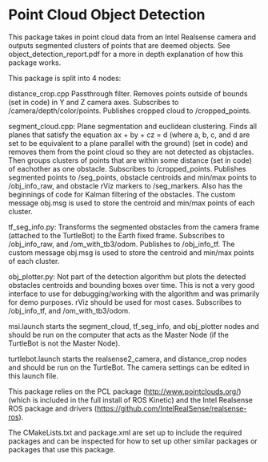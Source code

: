 # Point Cloud Object Detection
This package takes in point cloud data from an Intel Realsense camera and outputs segmented clusters of points that are deemed objects. See object_detection_report.pdf for a more in depth explanation of how this package works.

This package is split into 4 nodes: 

distance_crop.cpp
Passthrough filter. Removes points outside of bounds (set in code) in Y and Z camera axes. Subscribes to /camera/depth/color/points. Publishes cropped cloud to /cropped_points.

segment_cloud.cpp:
Plane segmentation and euclidean clustering. Finds all planes that satisfy the equation ax + by + cz = d (where a, b, c, and d are set to be equivalent to a plane parallel with the ground) (set in code) and removes them from the point cloud so they are not detected as objstacles. Then groups clusters of points that are within some distance (set in code) of eachother as one obstacle. Subscribes to /cropped_points. Publishes segmented points to /seg_points, obstacle centroids and min/max points to /obj_info_raw, and obstacle rViz markers to /seg_markers. Also has the beginnings of code for Kalman filtering of the obstacles. The custom message obj.msg is used to store the centroid and min/max points of each cluster.

tf_seg_info.py:
Transforms the segmented obstacles from the camera frame (attached to the TurtleBot) to the Earth fixed frame. Subscribes to /obj_info_raw, and /om_with_tb3/odom. Publishes to /obj_info_tf. The custom message obj.msg is used to store the centroid and min/max points of each cluster.

obj_plotter.py:
Not part of the detection algorithm but plots the detected obstacles centroids and bounding boxes over time. This is not a very good interface to use for debugging/working with the algorithm and was primarily for demo purposes. rViz should be used for most cases. Subscribes to /obj_info_tf, and /om_with_tb3/odom.

msi.launch starts the segment_cloud, tf_seg_info, and obj_plotter nodes and should be run on the computer that acts as the Master Node (if the TurtleBot is not the Master Node).

turtlebot.launch starts the realsense2_camera, and distance_crop nodes and should be run on the TurtleBot. The camera settings can be edited in this launch file.

This package relies on the PCL package (http://www.pointclouds.org/) (which is included in the full install of ROS Kinetic) and the Intel Realsense ROS package and drivers (https://github.com/IntelRealSense/realsense-ros).

The CMakeLists.txt and package.xml are set up to include the required packages and can be inspected for how to set up other similar packages or packages that use this package.
